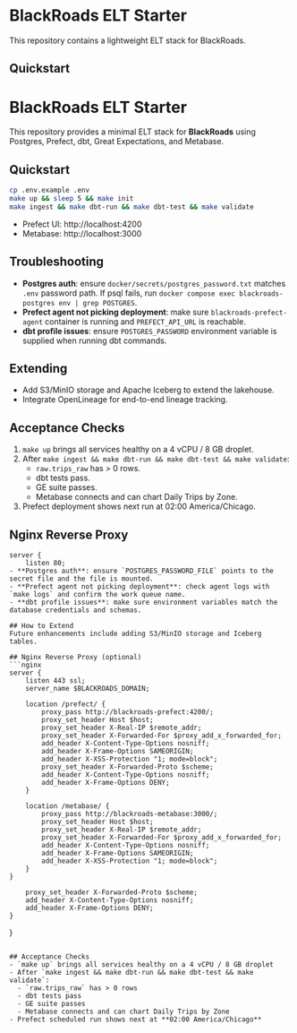 # BlackRoads ELT Starter

This repository contains a lightweight ELT stack for BlackRoads.

## Quickstart

<!-- FILE: /srv/blackroads/elt/README.md -->
# BlackRoads ELT Starter

This repository provides a minimal ELT stack for **BlackRoads** using Postgres, Prefect, dbt, Great Expectations, and Metabase.

## Quickstart
```bash
cp .env.example .env
make up && sleep 5 && make init
make ingest && make dbt-run && make dbt-test && make validate
```

- Prefect UI: http://localhost:4200
- Metabase: http://localhost:3000

## Troubleshooting
- **Postgres auth**: ensure `docker/secrets/postgres_password.txt` matches `.env` password path. If psql fails, run `docker compose exec blackroads-postgres env | grep POSTGRES`.
- **Prefect agent not picking deployment**: make sure `blackroads-prefect-agent` container is running and `PREFECT_API_URL` is reachable.
- **dbt profile issues**: ensure `POSTGRES_PASSWORD` environment variable is supplied when running dbt commands.

## Extending
- Add S3/MinIO storage and Apache Iceberg to extend the lakehouse.
- Integrate OpenLineage for end-to-end lineage tracking.

## Acceptance Checks
1. `make up` brings all services healthy on a 4 vCPU / 8 GB droplet.
2. After `make ingest && make dbt-run && make dbt-test && make validate`:
   - `raw.trips_raw` has > 0 rows.
   - dbt tests pass.
   - GE suite passes.
   - Metabase connects and can chart Daily Trips by Zone.
3. Prefect deployment shows next run at 02:00 America/Chicago.

## Nginx Reverse Proxy

```nginx
server {
    listen 80;
- **Postgres auth**: ensure `POSTGRES_PASSWORD_FILE` points to the secret file and the file is mounted.
- **Prefect agent not picking deployment**: check agent logs with `make logs` and confirm the work queue name.
- **dbt profile issues**: make sure environment variables match the database credentials and schemas.

## How to Extend
Future enhancements include adding S3/MinIO storage and Iceberg tables.

## Nginx Reverse Proxy (optional)
```nginx
server {
    listen 443 ssl;
    server_name $BLACKROADS_DOMAIN;

    location /prefect/ {
        proxy_pass http://blackroads-prefect:4200/;
        proxy_set_header Host $host;
        proxy_set_header X-Real-IP $remote_addr;
        proxy_set_header X-Forwarded-For $proxy_add_x_forwarded_for;
        add_header X-Content-Type-Options nosniff;
        add_header X-Frame-Options SAMEORIGIN;
        add_header X-XSS-Protection "1; mode=block";
        proxy_set_header X-Forwarded-Proto $scheme;
        add_header X-Content-Type-Options nosniff;
        add_header X-Frame-Options DENY;
    }

    location /metabase/ {
        proxy_pass http://blackroads-metabase:3000/;
        proxy_set_header Host $host;
        proxy_set_header X-Real-IP $remote_addr;
        proxy_set_header X-Forwarded-For $proxy_add_x_forwarded_for;
        add_header X-Content-Type-Options nosniff;
        add_header X-Frame-Options SAMEORIGIN;
        add_header X-XSS-Protection "1; mode=block";
    }
}
```
        proxy_set_header X-Forwarded-Proto $scheme;
        add_header X-Content-Type-Options nosniff;
        add_header X-Frame-Options DENY;
    }
}
```

## Acceptance Checks
- `make up` brings all services healthy on a 4 vCPU / 8 GB droplet
- After `make ingest && make dbt-run && make dbt-test && make validate`:
  - `raw.trips_raw` has > 0 rows
  - dbt tests pass
  - GE suite passes
  - Metabase connects and can chart Daily Trips by Zone
- Prefect scheduled run shows next at **02:00 America/Chicago**
